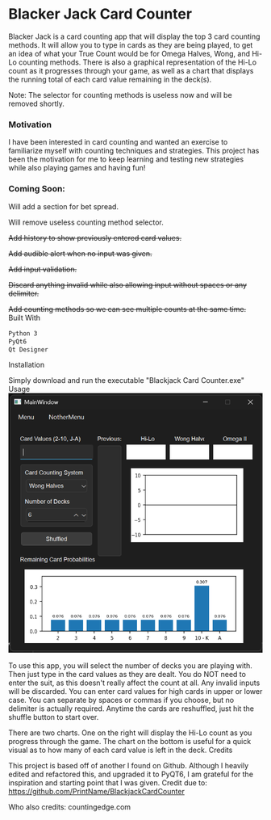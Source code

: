 # Blacker Jack Card Counter

Blacker Jack is a card counting app that will display the top 3 card counting methods. It will allow you to type in cards as they are being played, to get an idea of what your True Count would be for Omega Halves, Wong, and Hi-Lo counting methods. There is also a graphical representation of the Hi-Lo count as it progresses through your game, as well as a chart that displays the running total of each card value remaining in the deck(s).

Note: The selector for counting methods is useless now and will be removed shortly.
### Motivation

I have been interested in card counting and wanted an exercise to familiarize myself with counting techniques and strategies. This project has been the motivation for me to keep learning and testing new strategies while also playing games and having fun!
### Coming Soon:

Will add a section for bet spread.

Will remove useless counting method selector.

~~Add history to show previously entered card values.~~

~~Add audible alert when no input was given.~~

~~Add input validation.~~

~~Discard anything invalid while also allowing input without spaces or any delimiter.~~

~~Add counting methods so we can see multiple counts at the same time.~~
Built With

    Python 3
    PyQt6
    Qt Designer

Installation

Simply download and run the executable "Blackjack Card Counter.exe"
Usage
![Sample GUI](https://github.com/aljamima/BlackerJack/blob/main/screenshot.png?raw=true)

To use this app, you will select the number of decks you are playing with. Then just type in the card values as they are dealt. You do NOT need to enter the suit, as this doesn't really affect the count at all. Any invalid inputs will be discarded. You can enter card values for high cards in upper or lower case. You can separate by spaces or commas if you choose, but no delimiter is actually required. Anytime the cards are reshuffled, just hit the shuffle button to start over.

There are two charts. One on the right will display the Hi-Lo count as you progress through the game. The chart on the bottom is useful for a quick visual as to how many of each card value is left in the deck.
Credits

This project is based off of another I found on Github. Although I heavily edited and refactored this, and upgraded it to PyQT6, I am grateful for the inspiration and starting point that I was given. Credit due to: https://github.com/PrintName/BlackjackCardCounter

Who also credits: countingedge.com
